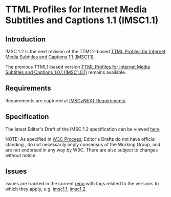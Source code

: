 # TTML Profiles for Internet Media Subtitles and Captions 1.1 (IMSC1.1)

## Introduction

IMSC 1.2 is the next revision of the TTML2-based [TTML Profiles for Internet Media Subtitles and Captions 1.1 (IMSC1.1)](https://www.w3.org/TR/ttml-imsc1.1/).

The previous TTML1-based version [TTML Profiles for Internet Media Subtitles and Captions 1.0.1 (IMSC1.0.1)](https://www.w3.org/TR/ttml-imsc1.0.1/) remains available.

## Requirements

Requirements are captured at [IMSCvNEXT Requirements](https://w3c.github.io/imsc-vnext-reqs/).

## Specification

The latest Editor's Draft of the IMSC 1.2 specification can be viewed [here](https://w3c.github.io/imsc/imsc1/spec/ttml-ww-profiles.html)

NOTE: As specified in [W3C Process](http://www.w3.org/Consortium/Process/), Editor's Drafts do not have official standing , do not necessarily imply consensus of the Working Group, and are not endorsed in any way by W3C. There are also subject to changes without notice.

## Issues

Issues are tracked in the current [repo](https://github.com/w3c/imsc/issues) with tags related to the versions to which they apply, e.g. [imsc1.1](https://github.com/w3c/imsc/labels/imsc1.1), [imsc1.2](https://github.com/w3c/imsc/labels/imsc1.2).

